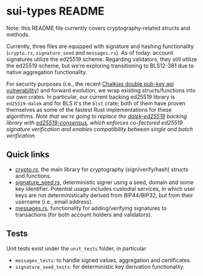 # sui-types README

Note: this README file currently covers cryptography-related structs and methods.

Currently, three files are equipped with signature and hashing functionality (`crypto.rs`, `signature_seed` and
`messages.rs`). As of today: account signatures utilize the ed25519 scheme. Regarding validators, they still utilize the
ed25519 scheme, but we’re exploring transitioning to BLS12-381 due to native aggregation functionality.

For security purposes (i.e., the recent [Chalkias double pub-key api vulnerability](https://github.com/MystenLabs/ed25519-unsafe-libs))
and forward evolution, we wrap existing structs/functions into our own crates. In particular, our
current backing ed25519 library is `ed25519-dalek` and for BLS it's the `blst` crate; both of them have proven 
themselves as some of the fastest Rust implementations for these algorithms.
*Note that we're going to replace the [dalek-ed25519](https://github.com/dalek-cryptography/ed25519-dalek)
backing library with [ed25519-consensus](https://github.com/penumbra-zone/ed25519-consensus), which enforces co-factored
ed25519 signature verification and enables compatibility between single and batch verification.*

## Quick links

* [crypto.rs](crypto.rs), the main library for cryptography (sign/verify/hash) structs and functions.
* [signature_seed.rs](signature_seed.rs), deterministic signer using a seed, domain and some key identifier. Potential 
usage includes custodial services, in which user keys are not deterministically derived from BIP44/BIP32, but from their 
username (i.e., email address).
* [messages.rs](messages.rs), functionality for adding/verifying signatures to transactions (for both account holders 
and validators).

## Tests

Unit tests exist under the `unit_tests` folder, in particular
* `messages_tests`: to handle signed values, aggregation and certificates.
* `signature_seed_tests`: for deterministic key derivation functionality.
